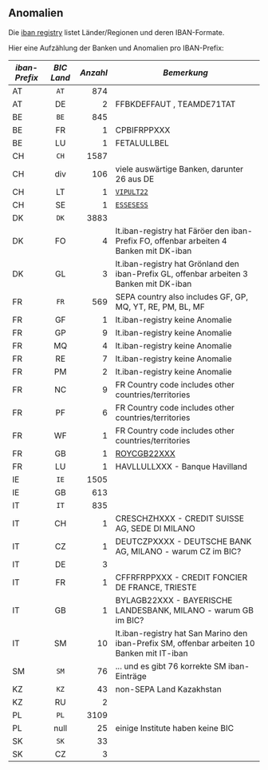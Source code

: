 ## Anomalien

Die [iban registry](https://www.swift.com/resource/iban-registry-pdf) listet Länder/Regionen und deren IBAN-Formate.

Hier eine Aufzählung der Banken und Anomalien pro IBAN-Prefix:
 
**_iban-Prefix_** | **_BIC Land_** | **_Anzahl_** | **_Bemerkung_**
--- | :---:  | ---: | -------
AT  | `AT`	 | 874 
AT  | DE	 |   2 | FFBKDEFFAUT , TEAMDE71TAT
BE  | `BE`	 | 845
BE  | FR	 |	 1 | CPBIFRPPXXX
BE  | LU	 |	 1 | FETALULLBEL
CH  | `CH`	 | 1587
CH  | div    | 106 | viele auswärtige Banken, darunter 26 aus DE
CH  | LT	 |   1 | [`VIPULT22`](https://thebanks.eu/emis/via-payments-354733)
CH  | SE	 |   1 | [`ESSESESS`](https://thebanks.eu/banks/17570)
DK  | `DK`	 | 3883 
DK  | FO	 | 4   | lt.iban-registry hat Färöer den iban-Prefix FO, offenbar arbeiten 4 Banken mit DK-iban
DK  | GL	 | 3   | lt.iban-registry hat Grönland den iban-Prefix GL, offenbar arbeiten 3 Banken mit DK-iban
FR  | `FR`  | 569 | SEPA country also includes GF, GP, MQ, YT, RE, PM, BL, MF
FR  | GF	 | 1   | lt.iban-registry keine Anomalie
FR  | GP	 | 9   | lt.iban-registry keine Anomalie
FR  | MQ	 | 4   | lt.iban-registry keine Anomalie
FR  | RE	 | 7   | lt.iban-registry keine Anomalie
FR  | PM	 | 2   | lt.iban-registry keine Anomalie
FR  | NC	 | 9   | FR Country code includes other countries/territories
FR  | PF	 | 6   | FR Country code includes other countries/territories
FR  | WF	 | 1   | FR Country code includes other countries/territories
FR  | GB	 | 1   | [ROYCGB22XXX](https://thebanks.eu/banks/14413/bank_identifiers)
FR  | LU	 | 1   | HAVLLULLXXX - Banque Havilland
IE  | `IE`  | 1505
IE  | GB     | 613
IT  | `IT`  | 835
IT  | CH	 | 1  | CRESCHZHXXX - CREDIT SUISSE AG,	SEDE DI MILANO
IT  | CZ	 | 1  | DEUTCZPXXXX - DEUTSCHE BANK AG, MILANO - warum CZ im BIC?
IT  | DE	 | 3
IT  | FR	 | 1  | CFFRFRPPXXX - CREDIT FONCIER DE FRANCE, TRIESTE
IT  | GB	 | 1  | BYLAGB22XXX - BAYERISCHE LANDESBANK, MILANO - warum GB im BIC?
IT  | SM	 | 10 | lt.iban-registry hat San Marino den iban-Prefix SM, offenbar arbeiten 10 Banken mit IT-iban
SM  | `SM`	 | 76 | ... und es gibt 76 korrekte SM iban-Einträge
KZ  | `KZ`  | 43 | non-SEPA Land Kazakhstan
KZ  | RU     | 2  | 
PL  | `PL`  | 3109
PL  | null   | 25 | einige Institute haben keine BIC
SK  | `SK`  | 33
SK  | CZ     | 3
